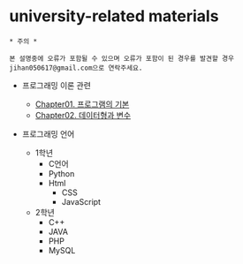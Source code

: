 # university-related materials
`* 주의 *`

`본 설명중에 오류가 포함될 수 있으며 오류가 포함이 된 경우를 발견할 경우 jihan050617@gmail.com으로 연락주세요.`
* 프로그래밍 이론 관련
    - [Chapter01. 프로그램의 기본](/theory/Chapter/01/README.md)
    - [Chapter02. 데이터형과 변수](/theory/Chapter/02/README.md)

* 프로그래밍 언어
    - 1학년
        - C언어
        - Python
        - Html
            - CSS
            - JavaScript
    - 2학년
        - C++
        - JAVA
        - PHP
        - MySQL
